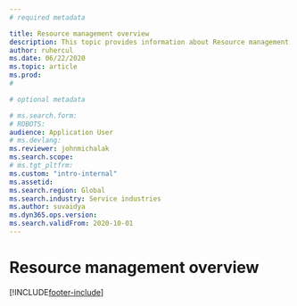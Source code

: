 ```yaml
---
# required metadata

title: Resource management overview
description: This topic provides information about Resource management functionality in Dynamics 365 Project operations. 
author: ruhercul
ms.date: 06/22/2020
ms.topic: article
ms.prod: 
#

# optional metadata

# ms.search.form: 
# ROBOTS: 
audience: Application User
# ms.devlang: 
ms.reviewer: johnmichalak
ms.search.scope: 
# ms.tgt_pltfrm: 
ms.custom: "intro-internal"
ms.assetid: 
ms.search.region: Global
ms.search.industry: Service industries
ms.author: suvaidya
ms.dyn365.ops.version: 
ms.search.validFrom: 2020-10-01
---
```


# Resource management overview


[!INCLUDE[footer-include](../includes/footer-banner.md)]